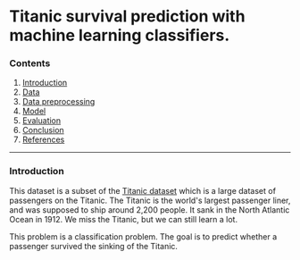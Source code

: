 # Titanic survival prediction with machine learning classifiers.


### Contents

1. [Introduction](#introduction) 
2. [Data](#data)
3. [Data preprocessing](#data-preprocessing)
4. [Model](#model)
5. [Evaluation](#evaluation)
6. [Conclusion](#conclusion)
7. [References](#references)

***

### Introduction

This dataset is a subset of the [Titanic dataset](https://www.kaggle.com/c/titanic) which is a large dataset of 
passengers on the Titanic. The Titanic is the world's largest passenger liner, and was supposed to ship around
2,200 people. It sank in the North Atlantic Ocean in 1912. We miss the Titanic, but we can still learn a lot.

This problem is a classification problem. The goal is to predict whether a passenger survived the sinking of the Titanic.
